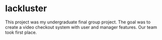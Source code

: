 # lackluster

This project was my undergraduate final group project. The goal was to create a video checkout system with user and manager features.
Our team took first place.
